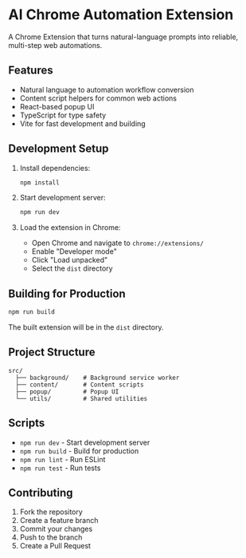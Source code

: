 # AI Chrome Automation Extension

A Chrome Extension that turns natural-language prompts into reliable, multi-step web automations.

## Features

- Natural language to automation workflow conversion
- Content script helpers for common web actions
- React-based popup UI
- TypeScript for type safety
- Vite for fast development and building

## Development Setup

1. Install dependencies:
   ```bash
   npm install
   ```

2. Start development server:
   ```bash
   npm run dev
   ```

3. Load the extension in Chrome:
   - Open Chrome and navigate to `chrome://extensions/`
   - Enable "Developer mode"
   - Click "Load unpacked"
   - Select the `dist` directory

## Building for Production

```bash
npm run build
```

The built extension will be in the `dist` directory.

## Project Structure

```
src/
  ├── background/    # Background service worker
  ├── content/       # Content scripts
  ├── popup/         # Popup UI
  └── utils/         # Shared utilities
```

## Scripts

- `npm run dev` - Start development server
- `npm run build` - Build for production
- `npm run lint` - Run ESLint
- `npm run test` - Run tests

## Contributing

1. Fork the repository
2. Create a feature branch
3. Commit your changes
4. Push to the branch
5. Create a Pull Request 